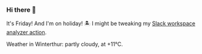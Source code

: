 ### Hi there :wave:

It's Friday! And I'm on holiday! :desert_island: I might be tweaking my [Slack workspace analyzer action](https://github.com/bewuethr/slack-analyzer).

Weather in Winterthur: partly cloudy, at +11°C.
